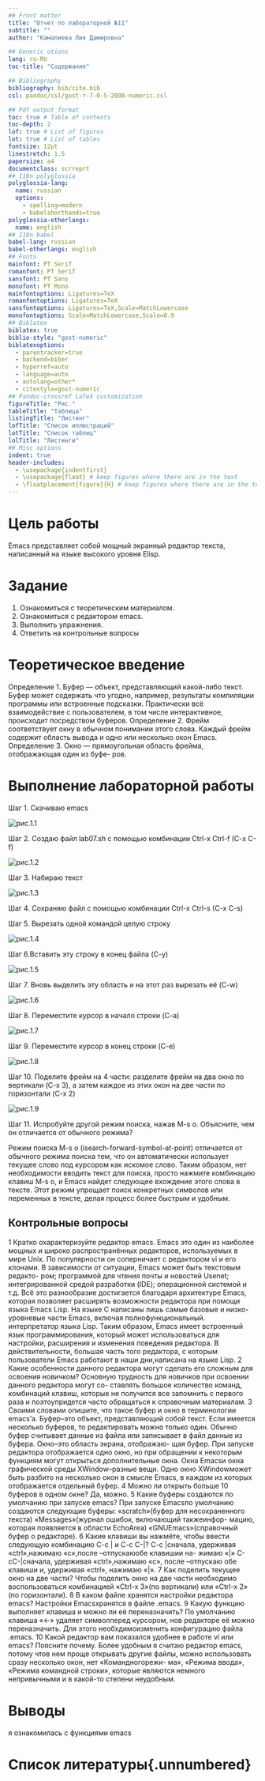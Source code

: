 ```yaml
---
## Front matter
title: "Отчет по лабораторной №11"
subtitle: ""
author: "Камалиева Лия Дамировна"

## Generic otions
lang: ru-RU
toc-title: "Содержание"

## Bibliography
bibliography: bib/cite.bib
csl: pandoc/csl/gost-r-7-0-5-2008-numeric.csl

## Pdf output format
toc: true # Table of contents
toc-depth: 2
lof: true # List of figures
lot: true # List of tables
fontsize: 12pt
linestretch: 1.5
papersize: a4
documentclass: scrreprt
## I18n polyglossia
polyglossia-lang:
  name: russian
  options:
	- spelling=modern
	- babelshorthands=true
polyglossia-otherlangs:
  name: english
## I18n babel
babel-lang: russian
babel-otherlangs: english
## Fonts
mainfont: PT Serif
romanfont: PT Serif
sansfont: PT Sans
monofont: PT Mono
mainfontoptions: Ligatures=TeX
romanfontoptions: Ligatures=TeX
sansfontoptions: Ligatures=TeX,Scale=MatchLowercase
monofontoptions: Scale=MatchLowercase,Scale=0.9
## Biblatex
biblatex: true
biblio-style: "gost-numeric"
biblatexoptions:
  - parentracker=true
  - backend=biber
  - hyperref=auto
  - language=auto
  - autolang=other*
  - citestyle=gost-numeric
## Pandoc-crossref LaTeX customization
figureTitle: "Рис."
tableTitle: "Таблица"
listingTitle: "Листинг"
lofTitle: "Список иллюстраций"
lotTitle: "Список таблиц"
lolTitle: "Листинги"
## Misc options
indent: true
header-includes:
  - \usepackage{indentfirst}
  - \usepackage{float} # keep figures where there are in the text
  - \floatplacement{figure}{H} # keep figures where there are in the text
---
```


# Цель работы

Emacs представляет собой мощный экранный редактор текста, написанный на языке
высокого уровня Elisp.


# Задание

1. Ознакомиться с теоретическим материалом.
2. Ознакомиться с редактором emacs.
3. Выполнить упражнения.
4. Ответить на контрольные вопросы


# Теоретическое введение


Определение 1. Буфер — объект, представляющий какой-либо текст.
Буфер может содержать что угодно, например, результаты компиляции программы
или встроенные подсказки. Практически всё взаимодействие с пользователем, в том
числе интерактивное, происходит посредством буферов.
Определение 2. Фрейм соответствует окну в обычном понимании этого слова. Каждый
фрейм содержит область вывода и одно или несколько окон Emacs.
Определение 3. Окно — прямоугольная область фрейма, отображающая один из буфе-
ров.
# Выполнение лабораторной работы

Шаг 1. Скачиваю emacs

![рис.1.1](image/11.1.png)

Шаг 2. Cоздаю файл lab07.sh с помощью комбинации Ctrl-x Ctrl-f (C-x C-f)

![рис.1.2](image/11.2.png)

Шаг 3. Набираю текст

![ рис.1.3](image/11.3.png)

Шаг 4. Сохраняю файл с помощью комбинации Ctrl-x Ctrl-s (C-x C-s)

Шаг 5. Вырезать одной командой целую строку

![рис.1.4](image/11.4.png)


Шаг 6.Вставить эту строку в конец файла (C-y)

![рис.1.5](image/11.5.png)

Шаг 7. Вновь выделить эту область и на этот раз вырезать её (C-w)

![рис.1.6](image/11.5.png)

Шаг 8. Переместите курсор в начало строки (C-a)

![рис.1.7](image/11.6.png)

Шаг 9. Переместите курсор в конец строки (C-e)

![рис.1.8](image/11.7.png)

Шаг 10. Поделите фрейм на 4 части: разделите фрейм на два окна по вертикали (C-x 3), а затем каждое из этих окон на две части по горизонтали (C-x 2)

![рис.1.9](image/11.8.png)

Шаг 11. Испробуйте другой режим поиска, нажав M-s o. Объясните, чем он отличается от
обычного режима?

Режим поиска M-s o (isearch-forward-symbol-at-point) отличается от обычного режима поиска тем, что он автоматически использует текущее слово под курсором как искомое слово. Таким образом, нет необходимости вводить текст для поиска, просто нажмите комбинацию клавиш M-s o, и Emacs найдет следующее вхождение этого слова в тексте. Этот режим упрощает поиск конкретных символов или переменных в тексте, делая процесс более быстрым и удобным.







## Контрольные вопросы

1 Кратко охарактеризуйте редактор emacs.
Emacs это один из наиболее мощных и широко распространённых редакторов,
используемых в мире Unix. По популярности он соперничает с редактором vi и
его клонами. В зависимости от ситуации, Emacs может быть текстовым редакто-
ром; программой для чтения почты и новостей Usenet; интегрированной средой
разработки (IDE); операционной системой и т.д. Всё это разнообразие достигается
благодаря архитектуре Emacs, которая позволяет расширять возможности редактора
при помощи языка Emacs Lisp. На языке C написаны лишь самые базовые и низко-
уровневые части Emacs, включая полнофункциональный. интерпретатор языка Lisp.
Таким образом, Emacs имеет встроенный язык программирования, который может
использоваться для настройки, расширения и изменения поведения редактора. В
действительности, большая часть того редактора, с которым пользователи Emacs
работают в наши дни,написана на языке Lisp.
2 Какие особенности данного редактора могут сделать его сложным для освоения
новичком?
Основную трудность для новичков при освоении данного редактора могут со-
ставлять большое количество команд, комбинаций клавиш, которые не получится
все запомнить с первого раза и поэтоупридется часто обращаться к справочным
материалам.
3 Своими словами опишите, что такое буфер и окно в терминологии emacs’а.
Буфер–это объект, представляющий собой текст. Если имеется несколько буферов,
то редактировать можно только один. Обычно буфер считывает данные из файла
или записывает в файл данные из буфера. Окно–это область экрана, отображаю-
щая буфер. При запуске редактора отображается одно окно, но при обращении к
некоторым функциям могут открыться дополнительные окна. Окна Emacsи окна
графической среды XWindow–разные вещи. Одно окно XWindowможет быть разбито
на несколько окон в смысле Emacs, в каждом из которых отображается отдельный
буфер.
4 Можно ли открыть больше 10 буферов в одном окне?
Да, можно.
5 Какие буферы создаются по умолчанию при запуске emacs?
При запуске Emacsпо умолчанию создаются следующие буферы: «scratch»(буфер
для несохраненного текста) «Messages»(журнал ошибок, включающий такжеинфор-
мацию, которая появляется в области EchoArea) «GNUEmacs»(справочный буфер о
редакторе).
6 Какие клавиши вы нажмёте, чтобы ввести следующую комбинацию C-c | и C-c
C-|?
C-c |сначала, удерживая «ctrl»,нажимаю «c»,после –отпускаюобе клавишии на-
жимаю «|» C-cC-|сначала, удерживая «ctrl»,нажимаю «с», после –отпускаю обе
клавиши и, удерживая «ctrl», нажимаю «|».
7 Как поделить текущее окно на две части?
Чтобы поделить окно на две части необходимо воспользоваться комбинацией
«Ctrl-x 3»(по вертикали) или «Ctrl-x 2» (по горизонтали).
8 В каком файле хранятся настройки редактора emacs?
Настройки Emacsхранятся в файле .emacs.
9 Какую функцию выполняет клавиша и можно ли её переназначить?
По умолчанию клавиша «←» удаляет символперед курсором, нов редакторе её
можно переназначить. Для этого необхдимоизменить конфигурацию файла .emacs.
10 Какой редактор вам показался удобнее в работе vi или emacs? Поясните почему.
Более удобным я считаю редактор emacs, потому чтов нем проще открывать
другие файлы, можно использовать сразу несколько окон, нет «Командногорежи-
ма», «Режима ввода», «Режима командной строки», которые являются немного
непривычными и в какой-то степени неудобным.


# Выводы

я ознакомилась с функциями emacs

# Список литературы{.unnumbered}


